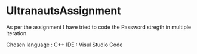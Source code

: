# UltranautsAssignment

As per the assignment I have tried to code the Password stregth in multiple iteration. 

Chosen language : C++
IDE : Visul Studio Code

